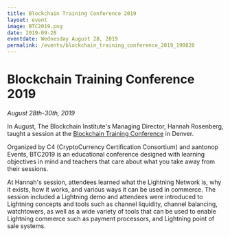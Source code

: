 ```yaml
---
title: Blockchain Training Conference 2019
layout: event
image: BTC2019.png
date: 2019-09-28
eventdate: Wednesday August 28, 2019
permalink: /events/blockchain_training_conference_2019_190828
---
```

<h1><b>Blockchain Training Conference 2019</b></h1>
<i>August 28th-30th, 2019</i>

In August, The Blockchain Institute's Managing Director, Hannah Rosenberg, taught a session at the <a href="https://blockchaintraining.org/home/home/" target="_blank" rel="noopener">Blockchain Training Conference</a> in Denver.

Organized by C4 (CryptoCurrency Certification Consortium) and aantonop Events, BTC2019 is an educational conference designed with learning objectives in mind and teachers that care about what you take away from their sessions.

At Hannah's session, attendees learned what the Lightning Network is, why it exists, how it works, and various ways it can be used in commerce. The session included a Lightning demo and attendees were introduced to Lightning concepts and tools such as channel liquidity, channel balancing, watchtowers, as well as a wide variety of tools that can be used to enable Lightning commerce such as payment processors, and Lightning point of sale systems.

